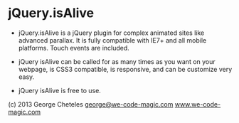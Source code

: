 jQuery.isAlive
==============

 - jQuery.isAlive is a jQuery plugin for complex animated sites like advanced parallax. It is fully compatible with IE7+ and all mobile platforms. Touch events are included.

 - jQuery isAlive can be called for as many times as you want on your webpage, is CSS3 compatible, is responsive, and can be customize very easy.

 - jQuery isAlive is free to use.

(c) 2013 George Cheteles
george@we-code-magic.com
www.we-code-magic.com
